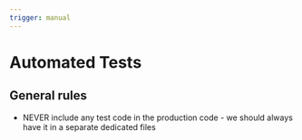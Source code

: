 ```yaml
---
trigger: manual
---
```


# Automated Tests

## General rules

-   NEVER include any test code in the production code - we should always have it in a separate dedicated files
